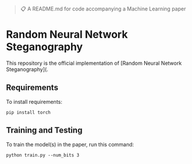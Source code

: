 >📋  A README.md for code accompanying a Machine Learning paper

# Random Neural Network Steganography

This repository is the official implementation of [Random Neural Network Steganography](. 

## Requirements

To install requirements:

```
pip install torch
```

## Training and Testing

To train the model(s) in the paper, run this command:

```
python train.py --num_bits 3
```

